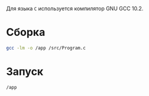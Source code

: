 Для языка `C` используется компилятор GNU GCC 10.2.

# Сборка
```bash
gcc -lm -o /app /src/Program.c
```

# Запуск
```bash
/app
```
